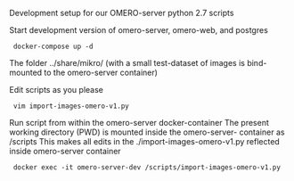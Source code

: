 Development setup for our OMERO-server python 2.7 scripts

Start development version of omero-server, omero-web, and postgres

     docker-compose up -d
     
The folder ../share/mikro/ (with a small test-dataset of images is bind-mounted to the omero-server container)
     
Edit scripts as you please

     vim import-images-omero-v1.py
     
Run script from within the omero-server docker-container
The present working directory (PWD) is mounted inside the omero-server- 
container as /scripts 
This makes all edits in the ./import-images-omero-v1.py reflected inside omero-server container

     docker exec -it omero-server-dev /scripts/import-images-omero-v1.py

